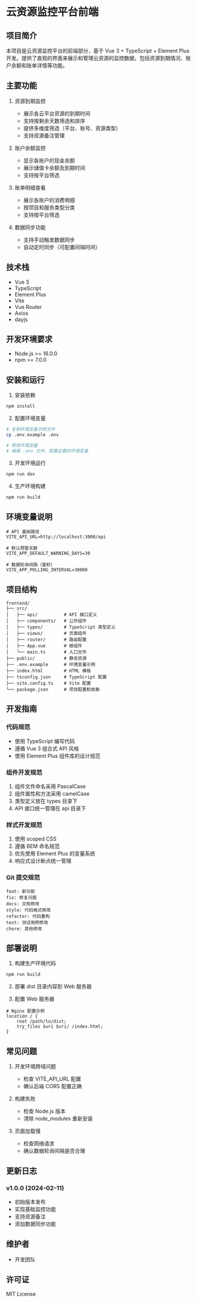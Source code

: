 # 云资源监控平台前端

## 项目简介
本项目是云资源监控平台的前端部分，基于 Vue 3 + TypeScript + Element Plus 开发。提供了直观的界面来展示和管理云资源的监控数据，包括资源到期情况、账户余额和账单详情等功能。

## 主要功能
1. 资源到期监控
   - 展示各云平台资源的到期时间
   - 支持按剩余天数筛选和排序
   - 提供多维度筛选（平台、账号、资源类型）
   - 支持资源备注管理

2. 账户余额监控
   - 显示各账户的现金余额
   - 展示储值卡余额及到期时间
   - 支持按平台筛选

3. 账单明细查看
   - 展示各账户的消费明细
   - 按项目和服务类型分类
   - 支持按平台筛选

4. 数据同步功能
   - 支持手动触发数据同步
   - 自动定时同步（可配置间隔时间）

## 技术栈
- Vue 3
- TypeScript
- Element Plus
- Vite
- Vue Router
- Axios
- dayjs

## 开发环境要求
- Node.js >= 16.0.0
- npm >= 7.0.0

## 安装和运行
1. 安装依赖
```bash
npm install
```

2. 配置环境变量
```bash
# 复制环境变量示例文件
cp .env.example .env

# 修改环境变量
# 编辑 .env 文件，配置必要的环境变量
```

3. 开发环境运行
```bash
npm run dev
```

4. 生产环境构建
```bash
npm run build
```

## 环境变量说明
```env
# API 基础路径
VITE_API_URL=http://localhost:3000/api

# 默认预警天数
VITE_APP_DEFAULT_WARNING_DAYS=30

# 数据轮询间隔（毫秒）
VITE_APP_POLLING_INTERVAL=30000
```

## 项目结构
```
frontend/
├── src/
│   ├── api/          # API 接口定义
│   ├── components/   # 公共组件
│   ├── types/        # TypeScript 类型定义
│   ├── views/        # 页面组件
│   ├── router/       # 路由配置
│   ├── App.vue       # 根组件
│   └── main.ts       # 入口文件
├── public/           # 静态资源
├── .env.example      # 环境变量示例
├── index.html        # HTML 模板
├── tsconfig.json     # TypeScript 配置
├── vite.config.ts    # Vite 配置
└── package.json      # 项目配置和依赖
```

## 开发指南

### 代码规范
- 使用 TypeScript 编写代码
- 遵循 Vue 3 组合式 API 风格
- 使用 Element Plus 组件库的设计规范

### 组件开发规范
1. 组件文件命名采用 PascalCase
2. 组件属性和方法采用 camelCase
3. 类型定义放在 types 目录下
4. API 接口统一管理在 api 目录下

### 样式开发规范
1. 使用 scoped CSS
2. 遵循 BEM 命名规范
3. 优先使用 Element Plus 的变量系统
4. 响应式设计断点统一管理

### Git 提交规范
```
feat: 新功能
fix: 修复问题
docs: 文档修改
style: 代码格式修改
refactor: 代码重构
test: 测试用例修改
chore: 其他修改
```

## 部署说明
1. 构建生产环境代码
```bash
npm run build
```

2. 部署 dist 目录内容到 Web 服务器

3. 配置 Web 服务器
```nginx
# Nginx 配置示例
location / {
    root /path/to/dist;
    try_files $uri $uri/ /index.html;
}
```

## 常见问题
1. 开发环境跨域问题
   - 检查 VITE_API_URL 配置
   - 确认后端 CORS 配置正确

2. 构建失败
   - 检查 Node.js 版本
   - 清除 node_modules 重新安装

3. 页面加载慢
   - 检查网络请求
   - 确认数据轮询间隔是否合理

## 更新日志
### v1.0.0 (2024-02-11)
- 初始版本发布
- 实现基础监控功能
- 支持资源备注
- 添加数据同步功能

## 维护者
- 开发团队

## 许可证
MIT License
